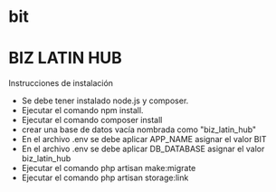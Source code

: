 # bit
<h1>BIZ LATIN HUB</h1>
<p>Instrucciones de instalación</p>

<ul>
    <li>Se debe tener instalado node.js y composer.</li>
    <li>Ejecutar el comando npm install.</li>
    <li>Ejecutar el comando composer install</li>
    <li>crear una base de datos vacía nombrada como "biz_latin_hub"</li>
    <li>En el archivo .env se debe aplicar APP_NAME asignar el valor BIT</li>
    <li>En el archivo .env se debe aplicar DB_DATABASE asignar el valor biz_latin_hub</li>
    <li>Ejecutar el comando php artisan make:migrate</li>
    <li>Ejecutar el comando php artisan storage:link</li>
</ul>
